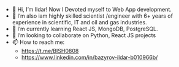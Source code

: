 - 👋 Hi, I’m Ildar! Now I Devoted myself to Web App development.
- 👀 I’m also iam highly skilled scientist /engineer with 6+ years of experience in scientific, IT and oil and gas industries.
- 🌱 I’m currently learning React JS, MongoDB, PostgreSQL.
- 💞️ I’m looking to collaborate on Python, React JS projects
- 📫 How to reach me:
  - https://t.me/BISH0808
  - https://www.linkedin.com/in/bazyrov-ildar-b010966b/
